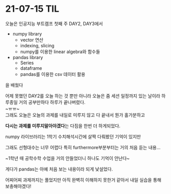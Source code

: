 # 21-07-15 TIL

오늘은 인공지능 부트캠프 첫째 주 DAY2, DAY3에서  
- numpy library
    - vector 연산
    - indexing, slicing
    - numpy를 이용한 linear algebra와 함수들
- pandas library
    - Series
    - dataframe
    - pandas를 이용한 csv 데이터 활용
      
을 배웠다  

어제 못했던 DAY2를 오늘 하는 것 뿐만 아니라 오늘은 줌 세션 일정까지 있는 날이라 하루종일 거의 공부만하다 하루가 끝나버렸다.  
~ㅠㅠ~  
그래도 오늘은 오늘의 과제를 내일로 미루지 않고 다 끝내서 뭔가 홀가분하고  
  
**다시는 과제를 미루지말아야겠다**는 다짐을 한번 더 하게되었다.  

numpy 라이브러리는 1학기 수치해석시간에 살짝 다뤄봤던 기억이 있지만  

그래도 선형대수는 너무 어렵다 특히 furthermore부분부터는 거의 처음 듣는 내용...  

~1학년 때 공학수학 수업을 거의 안들었더니 하나도 기억이 안난다~  

게다가 pandas는 아예 처음 보는 내용이라 되게 낯설었다.
  
어찌어찌 과제까지는 풀었지만 아직 완벽히 이해하지 못한거 같아서 내일 실습을 통해 보충해야겠다!
